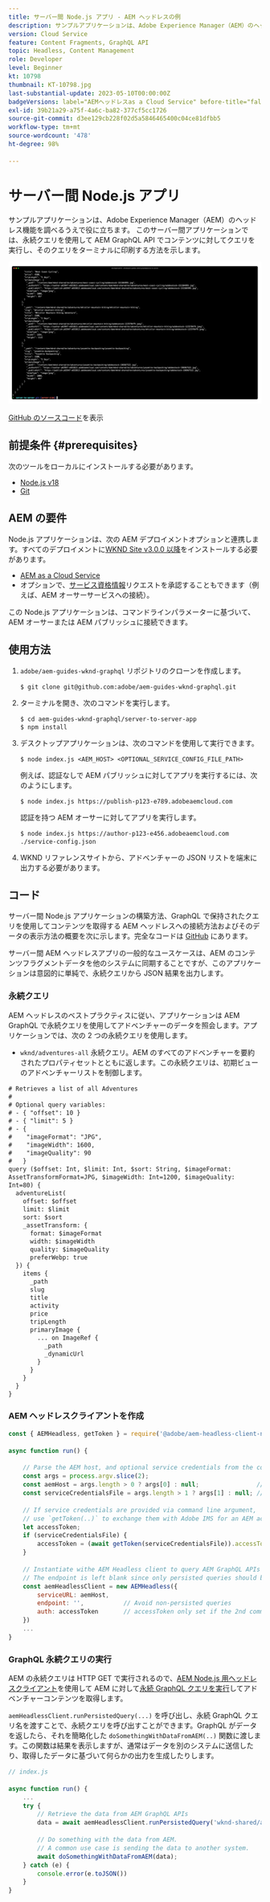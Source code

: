 ```yaml
---
title: サーバー間 Node.js アプリ - AEM ヘッドレスの例
description: サンプルアプリケーションは、Adobe Experience Manager（AEM）のヘッドレス機能を調べるうえで役に立ちます。 このサーバー側 Node.js アプリケーションは、永続クエリを使用して AEM GraphQL API でコンテンツを照会する方法を示しています。
version: Cloud Service
feature: Content Fragments, GraphQL API
topic: Headless, Content Management
role: Developer
level: Beginner
kt: 10798
thumbnail: KT-10798.jpg
last-substantial-update: 2023-05-10T00:00:00Z
badgeVersions: label="AEMヘッドレスas a Cloud Service" before-title="false"
exl-id: 39b21a29-a75f-4a6c-ba82-377cf5cc1726
source-git-commit: d3ee129cb228f02d5a5846465400c04ce81dfbb5
workflow-type: tm+mt
source-wordcount: '478'
ht-degree: 98%

---
```


# サーバー間 Node.js アプリ

サンプルアプリケーションは、Adobe Experience Manager（AEM）のヘッドレス機能を調べるうえで役に立ちます。 このサーバー間アプリケーションでは、永続クエリを使用して AEM GraphQL API でコンテンツに対してクエリを実行し、そのクエリをターミナルに印刷する方法を示します。

![AEM ヘッドレスを備えたサーバー間 Node.js アプリ](./assets/server-to-server-app/server-to-server-app.png)

[GitHub のソースコード](https://github.com/adobe/aem-guides-wknd-graphql/tree/main/server-to-server)を表示

## 前提条件 {#prerequisites}

次のツールをローカルにインストールする必要があります。

+ [Node.js v18](https://nodejs.org/ja)
+ [Git](https://git-scm.com/)

## AEM の要件

Node.js アプリケーションは、次の AEM デプロイメントオプションと連携します。すべてのデプロイメントに[WKND Site v3.0.0 以降](https://github.com/adobe/aem-guides-wknd/releases/latest)をインストールする必要があります。

+ [AEM as a Cloud Service](https://experienceleague.adobe.com/docs/experience-manager-cloud-service/content/implementing/deploying/overview.html?lang=ja)
+ オプションで、[サービス資格情報](https://experienceleague.adobe.com/docs/experience-manager-cloud-service/content/implementing/developing/generating-access-tokens-for-server-side-apis.html?lang=ja)リクエストを承認することもできます（例えば、AEM オーサーサービスへの接続）。

この Node.js アプリケーションは、コマンドラインパラメーターに基づいて、AEM オーサーまたは AEM パブリッシュに接続できます。

## 使用方法

1. `adobe/aem-guides-wknd-graphql` リポジトリのクローンを作成します。

   ```shell
   $ git clone git@github.com:adobe/aem-guides-wknd-graphql.git
   ```

1. ターミナルを開き、次のコマンドを実行します。

   ```shell
   $ cd aem-guides-wknd-graphql/server-to-server-app
   $ npm install
   ```

1. デスクトップアプリケーションは、次のコマンドを使用して実行できます。

   ```
   $ node index.js <AEM_HOST> <OPTIONAL_SERVICE_CONFIG_FILE_PATH>
   ```

   例えば、認証なしで AEM パブリッシュに対してアプリを実行するには、次のようにします。

   ```shell
   $ node index.js https://publish-p123-e789.adobeaemcloud.com
   ```

   認証を持つ AEM オーサーに対してアプリを実行します。

   ```shell
   $ node index.js https://author-p123-e456.adobeaemcloud.com ./service-config.json
   ```

1. WKND リファレンスサイトから、アドベンチャーの JSON リストを端末に出力する必要があります。

## コード

サーバー間 Node.js アプリケーションの構築方法、GraphQL で保持されたクエリを使用してコンテンツを取得する AEM ヘッドレスへの接続方法およびそのデータの表示方法の概要を次に示します。完全なコードは [GitHub](https://github.com/adobe/aem-guides-wknd-graphql/tree/main/server-to-server) にあります。

サーバー間 AEM ヘッドレスアプリの一般的なユースケースは、AEM のコンテンツフラグメントデータを他のシステムに同期することですが、このアプリケーションは意図的に単純で、永続クエリから JSON 結果を出力します。

### 永続クエリ

AEM ヘッドレスのベストプラクティスに従い、アプリケーションは AEM GraphQL で永続クエリを使用してアドベンチャーのデータを照会します。アプリケーションでは、次の 2 つの永続クエリを使用します。

+ `wknd/adventures-all` 永続クエリ。AEM のすべてのアドベンチャーを要約されたプロパティセットとともに返します。この永続クエリは、初期ビューのアドベンチャーリストを制御します。

```
# Retrieves a list of all Adventures
#
# Optional query variables:
# - { "offset": 10 }
# - { "limit": 5 }
# - { 
#    "imageFormat": "JPG",
#    "imageWidth": 1600,
#    "imageQuality": 90 
#   }
query ($offset: Int, $limit: Int, $sort: String, $imageFormat: AssetTransformFormat=JPG, $imageWidth: Int=1200, $imageQuality: Int=80) {
  adventureList(
    offset: $offset
    limit: $limit
    sort: $sort
    _assetTransform: {
      format: $imageFormat
      width: $imageWidth
      quality: $imageQuality
      preferWebp: true
  }) {
    items {
      _path
      slug
      title
      activity
      price
      tripLength
      primaryImage {
        ... on ImageRef {
          _path
          _dynamicUrl
        }
      }
    }
  }
}
```

### AEM ヘッドレスクライアントを作成

```javascript
const { AEMHeadless, getToken } = require('@adobe/aem-headless-client-nodejs');

async function run() { 

    // Parse the AEM host, and optional service credentials from the command line arguments
    const args = process.argv.slice(2);
    const aemHost = args.length > 0 ? args[0] : null;                // Example: https://author-p123-e456.adobeaemcloud.com
    const serviceCredentialsFile = args.length > 1 ? args[1] : null; // Example: ./service-config.json

    // If service credentials are provided via command line argument,
    // use `getToken(..)` to exchange them with Adobe IMS for an AEM access token 
    let accessToken;
    if (serviceCredentialsFile) {
        accessToken = (await getToken(serviceCredentialsFile)).accessToken;
    }

    // Instantiate withe AEM Headless client to query AEM GraphQL APIs
    // The endpoint is left blank since only persisted queries should be used to query AEM's GraphQL APIs
    const aemHeadlessClient = new AEMHeadless({
        serviceURL: aemHost,
        endpoint: '',           // Avoid non-persisted queries
        auth: accessToken       // accessToken only set if the 2nd command line parameter is set
    })
    ...
}
```


### GraphQL 永続クエリの実行

AEM の永続クエリは HTTP GET で実行されるので、[AEM Node.js 用ヘッドレスクライアント](https://github.com/adobe/aem-headless-client-nodejs)を使用して AEM に対して[永続 GraphQL クエリを実行](https://github.com/adobe/aem-headless-client-nodejs#within-asyncawait)してアドベンチャーコンテンツを取得します。

`aemHeadlessClient.runPersistedQuery(...)` を呼び出し、永続 GraphQL クエリ名を渡すことで、永続クエリを呼び出すことができます。GraphQL がデータを返したら、それを簡略化した `doSomethingWithDataFromAEM(..)` 関数に渡します。この関数は結果を表示しますが、通常はデータを別のシステムに送信したり、取得したデータに基づいて何らかの出力を生成したりします。

```js
// index.js

async function run() { 
    ...
    try {
        // Retrieve the data from AEM GraphQL APIs
        data = await aemHeadlessClient.runPersistedQuery('wknd-shared/adventures-all')
        
        // Do something with the data from AEM. 
        // A common use case is sending the data to another system.
        await doSomethingWithDataFromAEM(data);
    } catch (e) {
        console.error(e.toJSON())
    }
}
```
